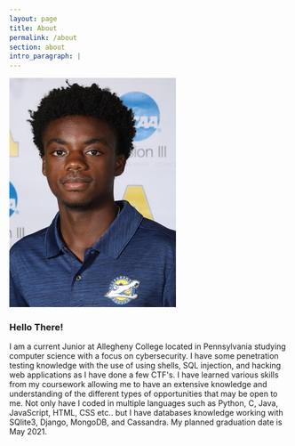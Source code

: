 ```yaml
---
layout: page
title: About
permalink: /about
section: about
intro_paragraph: |
---
```


![Photo](assets/img/uploads/jordan.jpg)



### Hello There!

I am a current Junior at Allegheny College located in Pennsylvania studying computer science with a focus on cybersecurity. I have some penetration testing knowledge with the use of using shells, SQL injection, and hacking web applications as I have done a few CTF's. I have learned various skills from my coursework allowing me to have an extensive knowledge and understanding of the different types of opportunities that may be open to me. Not only have I coded in multiple languages such as Python, C, Java, JavaScript, HTML, CSS etc.. but I have databases knowledge working with SQlite3, Django, MongoDB, and Cassandra. My planned graduation date is May 2021.   
